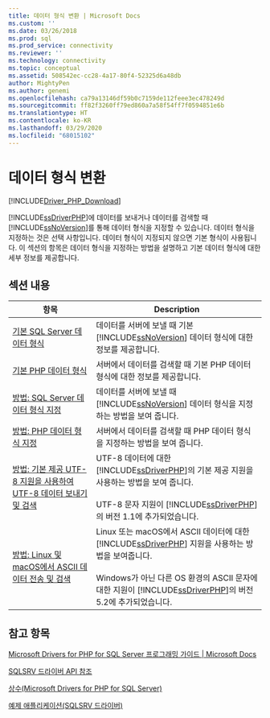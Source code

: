 ```yaml
---
title: 데이터 형식 변환 | Microsoft Docs
ms.custom: ''
ms.date: 03/26/2018
ms.prod: sql
ms.prod_service: connectivity
ms.reviewer: ''
ms.technology: connectivity
ms.topic: conceptual
ms.assetid: 508542ec-cc28-4a17-80f4-52325d6a48db
author: MightyPen
ms.author: genemi
ms.openlocfilehash: ca79a13146df59b0c7159de112feee3ec478249d
ms.sourcegitcommit: ff82f3260ff79ed860a7a58f54ff7f0594851e6b
ms.translationtype: HT
ms.contentlocale: ko-KR
ms.lasthandoff: 03/29/2020
ms.locfileid: "68015102"
---
```

# <a name="converting-data-types"></a>데이터 형식 변환
[!INCLUDE[Driver_PHP_Download](../../includes/driver_php_download.md)]

[!INCLUDE[ssDriverPHP](../../includes/ssdriverphp_md.md)]에 데이터를 보내거나 데이터를 검색할 때 [!INCLUDE[ssNoVersion](../../includes/ssnoversion-md.md)]를 통해 데이터 형식을 지정할 수 있습니다. 데이터 형식을 지정하는 것은 선택 사항입니다. 데이터 형식이 지정되지 않으면 기본 형식이 사용됩니다. 이 섹션의 항목은 데이터 형식을 지정하는 방법을 설명하고 기본 데이터 형식에 대한 세부 정보를 제공합니다.  
  
## <a name="in-this-section"></a>섹션 내용  
  
|항목|Description|  
|---------|---------------|  
|[기본 SQL Server 데이터 형식](../../connect/php/default-sql-server-data-types.md)|데이터를 서버에 보낼 때 기본 [!INCLUDE[ssNoVersion](../../includes/ssnoversion-md.md)] 데이터 형식에 대한 정보를 제공합니다.|  
|[기본 PHP 데이터 형식](../../connect/php/default-php-data-types.md)|서버에서 데이터를 검색할 때 기본 PHP 데이터 형식에 대한 정보를 제공합니다.|  
|[방법: SQL Server 데이터 형식 지정](../../connect/php/how-to-specify-sql-server-data-types-when-using-the-sqlsrv-driver.md)|데이터를 서버에 보낼 때 [!INCLUDE[ssNoVersion](../../includes/ssnoversion-md.md)] 데이터 형식을 지정하는 방법을 보여 줍니다.|  
|[방법: PHP 데이터 형식 지정](../../connect/php/how-to-specify-php-data-types.md)|서버에서 데이터를 검색할 때 PHP 데이터 형식을 지정하는 방법을 보여 줍니다.|  
|[방법: 기본 제공 UTF-8 지원을 사용하여 UTF-8 데이터 보내기 및 검색](../../connect/php/how-to-send-and-retrieve-utf-8-data-using-built-in-utf-8-support.md)|UTF-8 데이터에 대한 [!INCLUDE[ssDriverPHP](../../includes/ssdriverphp_md.md)]의 기본 제공 지원을 사용하는 방법을 보여 줍니다.<br /><br />UTF-8 문자 지원이 [!INCLUDE[ssDriverPHP](../../includes/ssdriverphp_md.md)]의 버전 1.1에 추가되었습니다.|  
|[방법: Linux 및 macOS에서 ASCII 데이터 전송 및 검색](../../connect/php/how-to-send-and-retrieve-ascii-data-in-linux-mac.md)|Linux 또는 macOS에서 ASCII 데이터에 대한 [!INCLUDE[ssDriverPHP](../../includes/ssdriverphp_md.md)] 지원을 사용하는 방법을 보여줍니다.<br /><br />Windows가 아닌 다른 OS 환경의 ASCII 문자에 대한 지원이 [!INCLUDE[ssDriverPHP](../../includes/ssdriverphp_md.md)]의 버전 5.2에 추가되었습니다.|
  
## <a name="see-also"></a>참고 항목  
[Microsoft Drivers for PHP for SQL Server 프로그래밍 가이드 | Microsoft Docs](../../connect/php/programming-guide-for-php-sql-driver.md)

[SQLSRV 드라이버 API 참조](../../connect/php/sqlsrv-driver-api-reference.md)

[상수&#40;Microsoft Drivers for PHP for SQL Server&#41;](../../connect/php/constants-microsoft-drivers-for-php-for-sql-server.md)

[예제 애플리케이션&#40;SQLSRV 드라이버&#41;](../../connect/php/example-application-sqlsrv-driver.md)  
  
